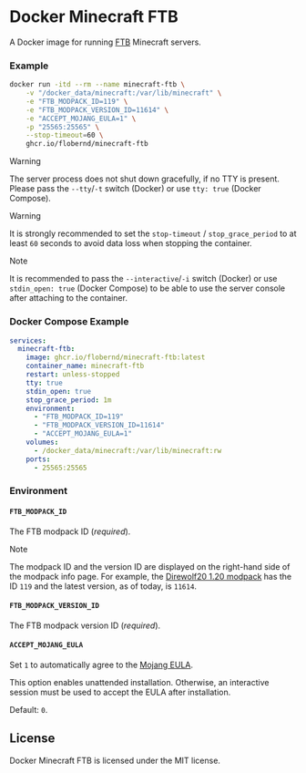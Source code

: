 # Docker Minecraft FTB

A Docker image for running [FTB](https://www.feed-the-beast.com/) Minecraft servers.

### Example

```bash
docker run -itd --rm --name minecraft-ftb \
    -v "/docker_data/minecraft:/var/lib/minecraft" \
    -e "FTB_MODPACK_ID=119" \
    -e "FTB_MODPACK_VERSION_ID=11614" \
    -e "ACCEPT_MOJANG_EULA=1" \
    -p "25565:25565" \
    --stop-timeout=60 \
    ghcr.io/flobernd/minecraft-ftb
```

> [!WARNING]
> The server process does not shut down gracefully, if no TTY is present. Please pass the `--tty`/`-t` switch (Docker) or use `tty: true` (Docker Compose).

> [!WARNING]
> It is strongly recommended to set the `stop-timeout` / `stop_grace_period` to at least `60` seconds to avoid data loss when stopping the container.

> [!NOTE]
> It is recommended to pass the `--interactive`/`-i` switch (Docker) or use `stdin_open: true` (Docker Compose) to be able to use the server console after attaching to the container.

### Docker Compose Example

```yaml
services:
  minecraft-ftb:
    image: ghcr.io/flobernd/minecraft-ftb:latest
    container_name: minecraft-ftb
    restart: unless-stopped
    tty: true
    stdin_open: true
    stop_grace_period: 1m
    environment:
      - "FTB_MODPACK_ID=119"
      - "FTB_MODPACK_VERSION_ID=11614"
      - "ACCEPT_MOJANG_EULA=1"
    volumes:
      - /docker_data/minecraft:/var/lib/minecraft:rw
    ports:
      - 25565:25565
```

### Environment

#### `FTB_MODPACK_ID`

The FTB modpack ID (*required*).

> [!NOTE]
> The modpack ID and the version ID are displayed on the right-hand side of the modpack info page. For example, the [Direwolf20 1.20 modpack](https://www.feed-the-beast.com/modpacks/119-ftb-presents-direwolf20-120) has the ID `119` and the latest version, as of today, is `11614`.

#### `FTB_MODPACK_VERSION_ID`

The FTB modpack version ID (*required*).

#### `ACCEPT_MOJANG_EULA`

Set `1` to automatically agree to the [Mojang EULA](https://account.mojang.com/documents/minecraft_eula).

This option enables unattended installation. Otherwise, an interactive session must be used to accept the EULA after installation.

Default: `0`.

## License

Docker Minecraft FTB is licensed under the MIT license.
